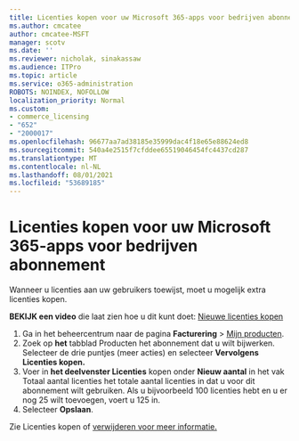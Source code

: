 ```yaml
---
title: Licenties kopen voor uw Microsoft 365-apps voor bedrijven abonnement
ms.author: cmcatee
author: cmcatee-MSFT
manager: scotv
ms.date: ''
ms.reviewer: nicholak, sinakassaw
ms.audience: ITPro
ms.topic: article
ms.service: o365-administration
ROBOTS: NOINDEX, NOFOLLOW
localization_priority: Normal
ms.custom:
- commerce_licensing
- "652"
- "2000017"
ms.openlocfilehash: 96677aa7ad38185e35999dac4f18e65e88624ed8
ms.sourcegitcommit: 540a4e2515f7cfddee65519046454fc4437cd287
ms.translationtype: MT
ms.contentlocale: nl-NL
ms.lasthandoff: 08/01/2021
ms.locfileid: "53689185"
---
```

# <a name="how-to-buy-licenses-for-your-microsoft-365-apps-for-business-subscription"></a>Licenties kopen voor uw Microsoft 365-apps voor bedrijven abonnement

Wanneer u licenties aan uw gebruikers toewijst, moet u mogelijk extra licenties kopen.

**BEKIJK een video** die laat zien hoe u dit kunt doet: [Nieuwe licenties kopen](https://go.microsoft.com/fwlink/p/?linkid=2154857)
  
1. Ga in het beheercentrum naar de pagina **Facturering** > [Mijn producten](https://go.microsoft.com/fwlink/p/?linkid=842054).
2. Zoek op **het** tabblad Producten het abonnement dat u wilt bijwerken. Selecteer de drie puntjes (meer acties) en selecteer **Vervolgens Licenties kopen.**
3. Voer in **het deelvenster Licenties** kopen  onder **Nieuw aantal** in het vak Totaal aantal licenties het totale aantal licenties in dat u voor dit abonnement wilt gebruiken. Als u bijvoorbeeld 100 licenties hebt en u er nog 25 wilt toevoegen, voert u 125 in.
4. Selecteer **Opslaan**.

Zie Licenties kopen of [verwijderen voor meer informatie.](/microsoft-365/commerce/licenses/buy-licenses)
